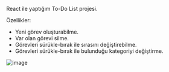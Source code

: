 React ile yaptığım To-Do List projesi.

Özellikler:

- Yeni görev oluşturabilme.
- Var olan görevi silme.
- Görevleri sürükle-bırak ile sırasını değiştirebilme.
- Görevleri sürükle-bırak ile bulunduğu kategoriyi değiştirme.

![image](https://github.com/user-attachments/assets/7593b176-41e0-4d56-ba5f-63dbbf98d20c)

